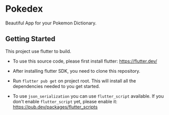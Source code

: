 # Pokedex

Beautiful App for your Pokemon Dictionary.

## Getting Started

This project use flutter to build.

- To use this source code, please first install flutter:
  https://flutter.dev/

- After installing flutter SDK, you need to clone this repository.
- Run `flutter pub get` on project root. This will install all the dependencies needed to you get started.
- To use `json_serialization` you can use `flutter_script` available. If you don't enable `flutter_script` yet, please enable it: https://pub.dev/packages/flutter_scripts
